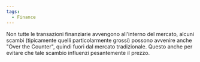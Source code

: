 ```yaml
---
tags:
  - Finance
---
```


Non tutte le transazioni finanziarie avvengono all'interno del mercato, alcuni scambi  (tipicamente quelli particolarmente grossi) possono avvenire anche "Over the Counter", quindi fuori dal mercato tradizionale.
Questo anche per evitare che tale scambio influenzi pesantemente il prezzo.